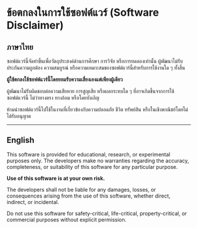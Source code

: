# ข้อตกลงในการใช้ซอฟต์แวร์ (Software Disclaimer)

## ภาษาไทย

ซอฟต์แวร์นี้จัดทำขึ้นเพื่อวัตถุประสงค์ด้านการศึกษา การวิจัย หรือการทดลองเท่านั้น ผู้พัฒนาไม่รับประกันความถูกต้อง ความสมบูรณ์ หรือความเหมาะสมของซอฟต์แวร์นี้สำหรับการใช้งานใด ๆ ทั้งสิ้น

**ผู้ใช้ตกลงใช้ซอฟต์แวร์นี้โดยยอมรับความเสี่ยงเองแต่เพียงผู้เดียว**

ผู้พัฒนาไม่รับผิดชอบต่อความเสียหาย การสูญเสีย หรือผลกระทบใด ๆ ที่อาจเกิดขึ้นจากการใช้ซอฟต์แวร์นี้ ไม่ว่าทางตรง ทางอ้อม หรือโดยบังเอิญ

ห้ามนำซอฟต์แวร์นี้ไปใช้ในงานที่เกี่ยวข้องกับความปลอดภัย ชีวิต ทรัพย์สิน หรือในเชิงพาณิชย์โดยไม่ได้รับอนุญาต

---

## English

This software is provided for educational, research, or experimental purposes only. The developers make no warranties regarding the accuracy, completeness, or suitability of this software for any particular purpose.

**Use of this software is at your own risk.**

The developers shall not be liable for any damages, losses, or consequences arising from the use of this software, whether direct, indirect, or incidental.

Do not use this software for safety-critical, life-critical, property-critical, or commercial purposes without explicit permission. 